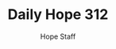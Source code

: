 ---
image: /assets/img/daily-hope-default-artwork.png
title: Daily Hope 312
number: 312
categories:
  - Daily Hope
author: Hope Staff
notes: Daily Hope 312
embed: >-
  EMBED_GOES_HERE
---